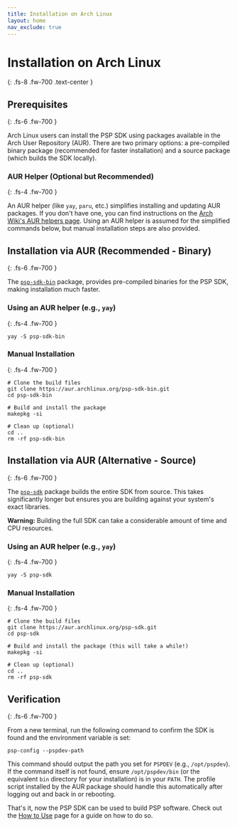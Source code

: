 ```yaml
---
title: Installation on Arch Linux
layout: home
nav_exclude: true
---
```


# Installation on Arch Linux
{: .fs-8 .fw-700 .text-center }


## Prerequisites
{: .fs-6 .fw-700 }

Arch Linux users can install the PSP SDK using packages available in the Arch
User Repository (AUR). There are two primary options: a pre-compiled binary
package (recommended for faster installation) and a source package (which builds
the SDK locally).

### AUR Helper (Optional but Recommended)
{: .fs-4 .fw-700 }

An AUR helper (like `yay`, `paru`, etc.) simplifies installing and updating AUR
packages. If you don't have one, you can find instructions on the
[Arch Wiki's AUR helpers page](https://wiki.archlinux.org/title/AUR_helpers).
Using an AUR helper is assumed for the simplified commands below, but manual
installation steps are also provided.

## Installation via AUR (Recommended - Binary)
{: .fs-6 .fw-700 }

The [`psp-sdk-bin`](https://aur.archlinux.org/packages/psp-sdk-bin) package,
provides pre-compiled binaries for the PSP SDK, making installation much faster.

### Using an AUR helper (e.g., `yay`)
{: .fs-4 .fw-700 }

```shell
yay -S psp-sdk-bin
```

### Manual Installation
{: .fs-4 .fw-700 }

```shell
# Clone the build files
git clone https://aur.archlinux.org/psp-sdk-bin.git
cd psp-sdk-bin

# Build and install the package
makepkg -si

# Clean up (optional)
cd ..
rm -rf psp-sdk-bin
```

## Installation via AUR (Alternative - Source)
{: .fs-6 .fw-700 }

The [`psp-sdk`](https://aur.archlinux.org/packages/psp-sdk) package builds the
entire SDK from source. This takes significantly longer but ensures you are
building against your system's exact libraries.

**Warning:** Building the full SDK can take a considerable amount of time and
CPU resources.

### Using an AUR helper (e.g., `yay`)
{: .fs-4 .fw-700 }

```shell
yay -S psp-sdk
```

### Manual Installation
{: .fs-4 .fw-700 }

```shell
# Clone the build files
git clone https://aur.archlinux.org/psp-sdk.git
cd psp-sdk

# Build and install the package (this will take a while!)
makepkg -si

# Clean up (optional)
cd ..
rm -rf psp-sdk
```

## Verification
{: .fs-6 .fw-700 }

From a new terminal, run the following command to confirm the SDK is found and
the environment variable is set:

```shell
psp-config --pspdev-path
```

This command should output the path you set for `PSPDEV` (e.g., `/opt/pspdev`).
If the command itself is not found, ensure `/opt/pspdev/bin` (or the equivalent
`bin` directory for your installation) is in your `PATH`. The profile script
installed by the AUR package should handle this automatically after logging out
and back in or rebooting.

That's it, now the PSP SDK can be used to build PSP software. Check out the
[How to Use](../how_to_use.html) page for a guide on how to do so.
